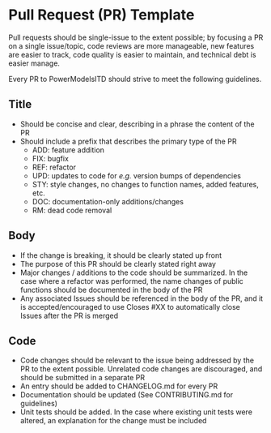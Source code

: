 # Pull Request (PR) Template

Pull requests should be single-issue to the extent possible; by focusing a PR on a single issue/topic, code reviews are more manageable, new features are easier to track, code quality is easier to maintain, and technical debt is easier manage.

Every PR to PowerModelsITD should strive to meet the following guidelines.

## Title

- Should be concise and clear, describing in a phrase the content of the PR
- Should include a prefix that describes the primary type of the PR
  - ADD: feature addition
  - FIX: bugfix
  - REF: refactor
  - UPD: updates to code for _e.g._ version bumps of dependencies
  - STY: style changes, no changes to function names, added features, etc.
  - DOC: documentation-only additions/changes
  - RM: dead code removal

## Body

- If the change is breaking, it should be clearly stated up front
- The purpose of this PR should be clearly stated right away
- Major changes / additions to the code should be summarized. In the case where a refactor was performed, the name changes of public functions should be documented in the body of the PR
- Any associated Issues should be referenced in the body of the PR, and it is accepted/encouraged to use Closes #XX to automatically close Issues after the PR is merged

## Code

- Code changes should be relevant to the issue being addressed by the PR to the extent possible. Unrelated code changes are discouraged, and should be submitted in a separate PR
- An entry should be added to CHANGELOG.md for every PR
- Documentation should be updated (See CONTRIBUTING.md for guidelines)
- Unit tests should be added. In the case where existing unit tests were altered, an explanation for the change must be included
